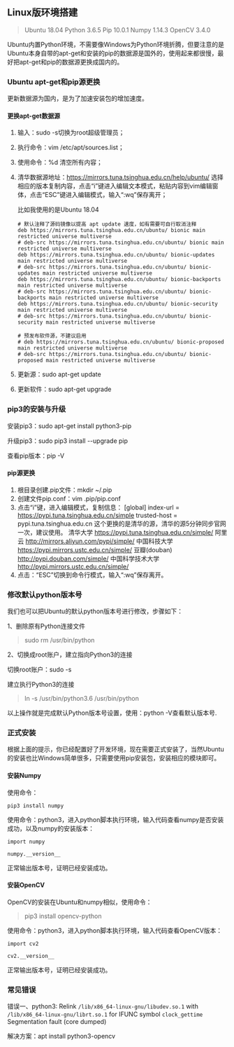 ## Linux版环境搭建

> Ubuntu 18.04 Python 3.6.5 Pip 10.0.1 Numpy 1.14.3 OpenCV 3.4.0

Ubuntu内置Python环境，不需要像Windows为Python环境折腾，但要注意的是Ubuntu本身自带的apt-get和安装的pip的数据源是国外的，使用起来都很慢，最好把apt-get和pip的数据源更换成国内的。

### Ubuntu apt-get和pip源更换

更新数据源为国内，是为了加速安装包的增加速度。

#### 更换apt-get数据源

1. 输入：sudo -s切换为root超级管理员；

2. 执行命令：vim /etc/apt/sources.list；

3. 使用命令：%d 清空所有内容；

4. 清华数据源地址：<https://mirrors.tuna.tsinghua.edu.cn/help/ubuntu/> 选择相应的版本复制内容，点击“i”键进入编辑文本模式，粘贴内容到vim编辑窗体，点击“ESC”键进入编辑模式，输入“:wq”保存离开；

   比如我使用的是Ubuntu 18.04

   ```
   # 默认注释了源码镜像以提高 apt update 速度，如有需要可自行取消注释
   deb https://mirrors.tuna.tsinghua.edu.cn/ubuntu/ bionic main restricted universe multiverse
   # deb-src https://mirrors.tuna.tsinghua.edu.cn/ubuntu/ bionic main restricted universe multiverse
   deb https://mirrors.tuna.tsinghua.edu.cn/ubuntu/ bionic-updates main restricted universe multiverse
   # deb-src https://mirrors.tuna.tsinghua.edu.cn/ubuntu/ bionic-updates main restricted universe multiverse
   deb https://mirrors.tuna.tsinghua.edu.cn/ubuntu/ bionic-backports main restricted universe multiverse
   # deb-src https://mirrors.tuna.tsinghua.edu.cn/ubuntu/ bionic-backports main restricted universe multiverse
   deb https://mirrors.tuna.tsinghua.edu.cn/ubuntu/ bionic-security main restricted universe multiverse
   # deb-src https://mirrors.tuna.tsinghua.edu.cn/ubuntu/ bionic-security main restricted universe multiverse
   
   # 预发布软件源，不建议启用
   # deb https://mirrors.tuna.tsinghua.edu.cn/ubuntu/ bionic-proposed main restricted universe multiverse
   # deb-src https://mirrors.tuna.tsinghua.edu.cn/ubuntu/ bionic-proposed main restricted universe multiverse
   ```

   

5. 更新源：sudo apt-get update

6. 更新软件：sudo apt-get upgrade

### pip3的安装与升级

安装pip3：sudo apt-get install python3-pip

升级pip3：sudo pip3 install --upgrade pip

查看pip版本：pip -V

#### pip源更换

1. 根目录创建.pip文件：mkdir ~/.pip
2. 创建文件pip.conf：vim .pip/pip.conf
3. 点击“i”键，进入编辑模式，复制信息：
   [global]
   index-url = <https://pypi.tuna.tsinghua.edu.cn/simple>
   trusted-host = pypi.tuna.tsinghua.edu.cn
   这个更换的是清华的源，清华的源5分钟同步官网一次，建议使用。
   清华大学 <https://pypi.tuna.tsinghua.edu.cn/simple/>
   阿里云 <http://mirrors.aliyun.com/pypi/simple/>
   中国科技大学 <https://pypi.mirrors.ustc.edu.cn/simple/>
   豆瓣(douban) <http://pypi.douban.com/simple/>
   中国科学技术大学 <http://pypi.mirrors.ustc.edu.cn/simple/>
4. 点击：“ESC”切换到命令行模式，输入“:wq”保存离开。

### 修改默认python版本号

我们也可以把Ubuntu的默认python版本号进行修改，步骤如下：

1、删除原有Python连接文件

> sudo rm /usr/bin/python

2、切换成root账户，建立指向Python3的连接

切换root账户：sudo -s

建立执行Python3的连接

> ln -s /usr/bin/python3.6 /usr/bin/python

以上操作就是完成默认Python版本号设置，使用：python -V查看默认版本号.

### 正式安装

根据上面的提示，你已经配置好了开发环境，现在需要正式安装了，当然Ubuntu的安装也比Windows简单很多，只需要使用pip安装包，安装相应的模块即可。

#### 安装Numpy

使用命令：

```
pip3 install numpy
```

使用命令：python3，进入python脚本执行环境，输入代码查看numpy是否安装成功，以及numpy的安装版本：

```
import numpy 

numpy.__version__
```

正常输出版本号，证明已经安装成功。

#### 安装OpenCV

OpenCV的安装在Ubuntu和numpy相似，使用命令：

> pip3 install opencv-python

使用命令：python3，进入python脚本执行环境，输入代码查看OpenCV版本：

```
import cv2 

cv2.__version__
```

正常输出版本号，证明已经安装成功。

### 常见错误

错误一、python3: Relink `/lib/x86_64-linux-gnu/libudev.so.1` with `/lib/x86_64-linux-gnu/librt.so.1` for IFUNC symbol `clock_gettime` Segmentation fault (core dumped)

解决方案：apt install python3-opencv




